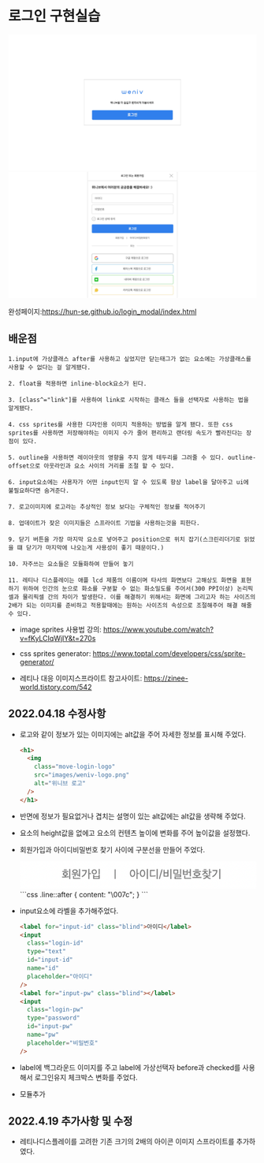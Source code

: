 # 로그인 구현실습

<img src = "images/로그인구현1.png">
<img src = "images/로그인 구현2.png">

완성페이지:https://hun-se.github.io/login_modal/index.html

## 배운점

    1.input에 가상클래스 after를 사용하고 싶었지만 닫는태그가 없는 요소에는 가상클래스를 사용할 수 없다는 걸 알게됐다.

    2. float을 적용하면 inline-block요소가 된다.

    3. [class^="link"]를 사용하여 link로 시작하는 클래스 들을 선택자로 사용하는 법을 알게됐다.

    4. css sprites를 사용한 디자인용 이미지 적용하는 방법을 알게 됐다. 또한 css sprites를 사용하면 저장해야하는 이미지 수가 줄어 편리하고 랜더링 속도가 빨라진다는 장점이 있다.

    5. outline을 사용하면 레이아웃의 영향을 주지 않게 테두리를 그려줄 수 있다. outline-offset으로 아웃라인과 요소 사이의 거리를 조절 할 수 있다.

    6. input요소에는 사용자가 어떤 input인지 알 수 있도록 항상 label을 달아주고 ui에 불필요하다면 숨겨준다.

    7. 로고이미지에 로고라는 추상적인 정보 보다는 구체적인 정보를 적어주기

    8. 업데이트가 잦은 이미지들은 스프라이트 기법을 사용하는것을 피한다.

    9. 닫기 버튼을 가장 마지막 요소로 넣어주고 position으로 위치 잡기(스크린리더기로 읽었을 떄 닫기가 마지막에 나오는게 사용성이 좋기 때문이다.)

    10. 자주쓰는 요소들은 모듈화하여 만들어 놓기

    11. 레티나 디스플레이는 애플 lcd 제품의 이름이며 타사의 화면보다 고해상도 화면을 표현하기 위하여 인간의 눈으로 화소를 구분할 수 없는 화소밀도를 주어서(300 PPI이상) 논리픽셀과 물리픽셀 간의 차이가 발생한다. 이를 해결하기 위해서는 화면에 그리고자 하는 사이즈의 2배가 되는 이미지를 준비하고 적용할때에는 원하는 사이즈의 속성으로 조절해주어 해결 해줄 수 있다.

- image sprites 사용법 강의:
  https://www.youtube.com/watch?v=fKyLCIqWjIY&t=270s

- css sprites generator: https://www.toptal.com/developers/css/sprite-generator/

- 레티나 대응 이미지스프라이트 참고사이트: https://zinee-world.tistory.com/542

## 2022.04.18 수정사항

- 로고와 같이 정보가 있는 이미지에는 alt값을 주어 자세한 정보를 표시해 주었다.

  ```html
  <h1>
    <img
      class="move-login-logo"
      src="images/weniv-logo.png"
      alt="위니브 로고"
    />
  </h1>
  ```

- 반면에 정보가 필요없거나 겹치는 설명이 있는 alt값에는 alt값을 생략해 주었다.

- 요소의 height값을 없에고 요소의 컨텐츠 높이에 변화를 주어 높이값을 설정했다.

- 회원가입과 아이디비밀번호 찾기 사이에 구분선을 만들어 주었다.

  <img src="images/구분선.png">
  ```css
  .line::after {
    content: "\007c";
  }
  ```

- input요소에 라벨을 추가해주었다.

  ```html
  <label for="input-id" class="blind">아이디</label>
  <input
    class="login-id"
    type="text"
    id="input-id"
    name="id"
    placeholder="아이디"
  />
  <label for="input-pw" class="blind"></label>
  <input
    class="login-pw"
    type="password"
    id="input-pw"
    name="pw"
    placeholder="비밀번호"
  />
  ```

- label에 백그라운드 이미지를 주고 label에 가상선택자 before과 checked를 사용해서 로그인유지 체크박스 변화를 주었다.

- 모듈추가

## 2022.4.19 추가사항 및 수정

- 레티나디스플레이를 고려한 기존 크기의 2배의 아이콘 이미지 스프라이트를 추가하였다.
